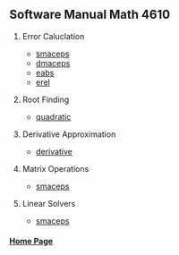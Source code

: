 ## Software Manual Math 4610


1. Error Caluclation
    * [smaceps](https://gbmitchell.github.io/math4610/softwareManual/errorCalculation/smaceps)
    * [dmaceps](https://gbmitchell.github.io/math4610/softwareManual/errorCalculation/dmaceps)
    * [eabs](https://gbmitchell.github.io/math4610/softwareManual/errorCalculation/eabs)
    * [erel](https://gbmitchell.github.io/math4610/softwareManual/errorCalculation/erel)
  
2. Root Finding
    * [quadratic](https://gbmitchell.github.io/math4610/softwareManual/rootFinding/quadratic)
    
3. Derivative Approximation
    * [derivative](https://gbmitchell.github.io/math4610/softwareManual/derivativeApproximation/derivative)
 
4. Matrix Operations
    * [smaceps](https://gbmitchell.github.io/math4610/softwareManual/matrixOperations/smaceps)
 
5. Linear Solvers
    * [smaceps](https://gbmitchell.github.io/math4610/softwareManual/linearSolvers/smaceps)
  
  
#### [Home Page](https://gbmitchell.github.io/)
